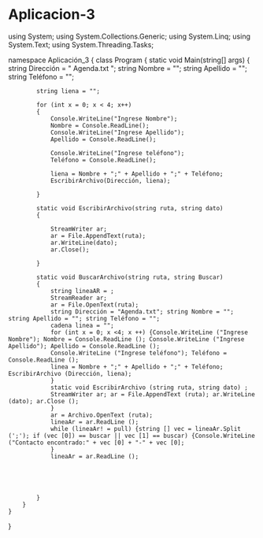 # Aplicacion-3
using System;
using System.Collections.Generic;
using System.Linq;
using System.Text;
using System.Threading.Tasks;

namespace Aplicación_3
{
    class Program
    {
        static void Main(string[] args)
        {
            string Dirección = " Agenda.txt ";
            string Nombre = "";
            string Apellido = "";
            string Teléfono = "";

            string liena = "";

            for (int x = 0; x < 4; x++)
            {
                Console.WriteLine("Ingrese Nombre");
                Nombre = Console.ReadLine();
                Console.WriteLine("Ingrese Apellido");
                Apellido = Console.ReadLine();

                Console.WriteLine("Ingrese teléfono");
                Teléfono = Console.ReadLine();

                liena = Nombre + ";" + Apellido + ";" + Teléfono;
                EscribirArchivo(Dirección, liena);

            }

            static void EscribirArchivo(string ruta, string dato)
            {

                StreamWriter ar;
                ar = File.AppendText(ruta);
                ar.WriteLine(dato);
                ar.Close();

            }

            static void BuscarArchivo(string ruta, string Buscar)
            {
                string lineaAR = ;
                StreamReader ar;
                ar = File.OpenText(ruta);
                string Dirección = "Agenda.txt"; string Nombre = ""; string Apellido = ""; string Teléfono = "";
                cadena linea = "";
                for (int x = 0; x <4; x ++) {Console.WriteLine ("Ingrese Nombre"); Nombre = Console.ReadLine (); Console.WriteLine ("Ingrese Apellido"); Apellido = Console.ReadLine ();
                Console.WriteLine ("Ingrese teléfono"); Teléfono = Console.ReadLine ();
                linea = Nombre + ";" + Apellido + ";" + Teléfono; EscribirArchivo (Dirección, liena);
                }
                static void EscribirArchivo (string ruta, string dato) ;
                StreamWriter ar; ar = File.AppendText (ruta); ar.WriteLine (dato); ar.Close ();
                }
                ar = Archivo.OpenText (ruta);
                lineaAr = ar.ReadLine ();
                while (lineaAr! = pull) {string [] vec = lineaAr.Split (';'); if (vec [0]) == buscar || vec [1] == buscar) {Console.WriteLine ("Contacto encontrado:" + vec [0] + "-" + vec [0];
                } 
                lineaAr = ar.ReadLine ();





            }
        }
    }
}
